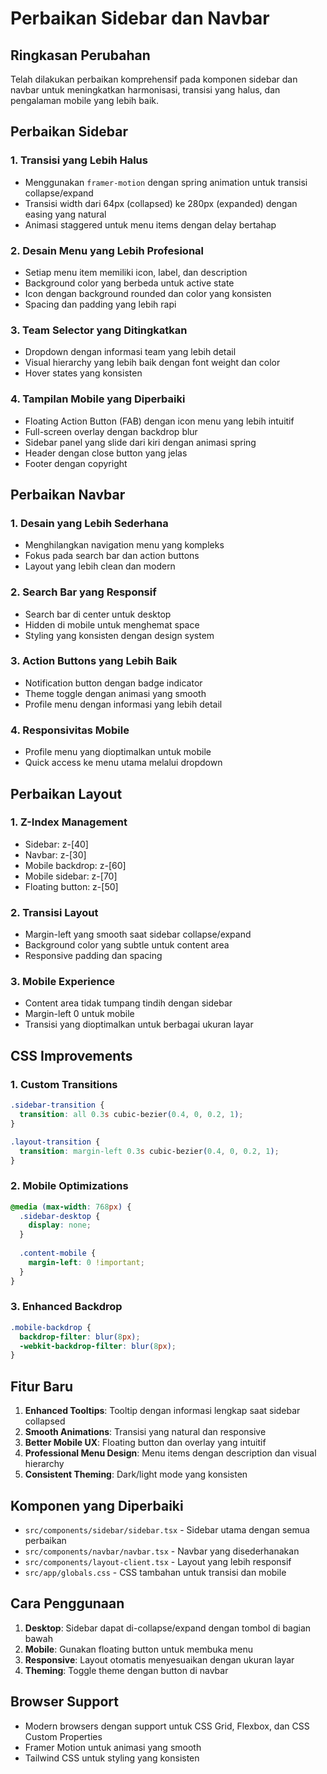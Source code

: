 # Perbaikan Sidebar dan Navbar

## Ringkasan Perubahan

Telah dilakukan perbaikan komprehensif pada komponen sidebar dan navbar untuk meningkatkan harmonisasi, transisi yang halus, dan pengalaman mobile yang lebih baik.

## Perbaikan Sidebar

### 1. Transisi yang Lebih Halus
- Menggunakan `framer-motion` dengan spring animation untuk transisi collapse/expand
- Transisi width dari 64px (collapsed) ke 280px (expanded) dengan easing yang natural
- Animasi staggered untuk menu items dengan delay bertahap

### 2. Desain Menu yang Lebih Profesional
- Setiap menu item memiliki icon, label, dan description
- Background color yang berbeda untuk active state
- Icon dengan background rounded dan color yang konsisten
- Spacing dan padding yang lebih rapi

### 3. Team Selector yang Ditingkatkan
- Dropdown dengan informasi team yang lebih detail
- Visual hierarchy yang lebih baik dengan font weight dan color
- Hover states yang konsisten

### 4. Tampilan Mobile yang Diperbaiki
- Floating Action Button (FAB) dengan icon menu yang lebih intuitif
- Full-screen overlay dengan backdrop blur
- Sidebar panel yang slide dari kiri dengan animasi spring
- Header dengan close button yang jelas
- Footer dengan copyright

## Perbaikan Navbar

### 1. Desain yang Lebih Sederhana
- Menghilangkan navigation menu yang kompleks
- Fokus pada search bar dan action buttons
- Layout yang lebih clean dan modern

### 2. Search Bar yang Responsif
- Search bar di center untuk desktop
- Hidden di mobile untuk menghemat space
- Styling yang konsisten dengan design system

### 3. Action Buttons yang Lebih Baik
- Notification button dengan badge indicator
- Theme toggle dengan animasi yang smooth
- Profile menu dengan informasi yang lebih detail

### 4. Responsivitas Mobile
- Profile menu yang dioptimalkan untuk mobile
- Quick access ke menu utama melalui dropdown

## Perbaikan Layout

### 1. Z-Index Management
- Sidebar: z-[40]
- Navbar: z-[30]
- Mobile backdrop: z-[60]
- Mobile sidebar: z-[70]
- Floating button: z-[50]

### 2. Transisi Layout
- Margin-left yang smooth saat sidebar collapse/expand
- Background color yang subtle untuk content area
- Responsive padding dan spacing

### 3. Mobile Experience
- Content area tidak tumpang tindih dengan sidebar
- Margin-left 0 untuk mobile
- Transisi yang dioptimalkan untuk berbagai ukuran layar

## CSS Improvements

### 1. Custom Transitions
```css
.sidebar-transition {
  transition: all 0.3s cubic-bezier(0.4, 0, 0.2, 1);
}

.layout-transition {
  transition: margin-left 0.3s cubic-bezier(0.4, 0, 0.2, 1);
}
```

### 2. Mobile Optimizations
```css
@media (max-width: 768px) {
  .sidebar-desktop {
    display: none;
  }
  
  .content-mobile {
    margin-left: 0 !important;
  }
}
```

### 3. Enhanced Backdrop
```css
.mobile-backdrop {
  backdrop-filter: blur(8px);
  -webkit-backdrop-filter: blur(8px);
}
```

## Fitur Baru

1. **Enhanced Tooltips**: Tooltip dengan informasi lengkap saat sidebar collapsed
2. **Smooth Animations**: Transisi yang natural dan responsive
3. **Better Mobile UX**: Floating button dan overlay yang intuitif
4. **Professional Menu Design**: Menu items dengan description dan visual hierarchy
5. **Consistent Theming**: Dark/light mode yang konsisten

## Komponen yang Diperbaiki

- `src/components/sidebar/sidebar.tsx` - Sidebar utama dengan semua perbaikan
- `src/components/navbar/navbar.tsx` - Navbar yang disederhanakan
- `src/components/layout-client.tsx` - Layout yang lebih responsif
- `src/app/globals.css` - CSS tambahan untuk transisi dan mobile

## Cara Penggunaan

1. **Desktop**: Sidebar dapat di-collapse/expand dengan tombol di bagian bawah
2. **Mobile**: Gunakan floating button untuk membuka menu
3. **Responsive**: Layout otomatis menyesuaikan dengan ukuran layar
4. **Theming**: Toggle theme dengan button di navbar

## Browser Support

- Modern browsers dengan support untuk CSS Grid, Flexbox, dan CSS Custom Properties
- Framer Motion untuk animasi yang smooth
- Tailwind CSS untuk styling yang konsisten
